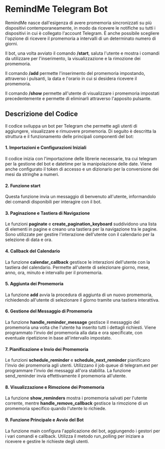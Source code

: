 # RemindMe Telegram Bot

RemindMe nasce dall'esigenza di avere promemoria sincronizzati su più dispositivi contemporaneamente, in modo da ricevere le notifiche su tutti i dispositivi in cui è collegato l'account Telegram. È anche possibile scegliere l'opzione di ricevere il promemoria a intervalli di un determinato numero di giorni.

Il bot, una volta avviato il comando **/start**, saluta l'utente e mostra i comandi da utilizzare per l'inserimento, la visualizzazione e la rimozione dei promemoria.

Il comando **/add** permette l'inserimento del promemoria impostando, attraverso i pulsanti, la data e l'orario in cui si desidera ricevere il promemoria.

Il comando **/show** permette all'utente di visualizzare i promemoria impostati precedentemente e permette di eliminarli attraverso l'apposito pulsante.

## Descrizione del Codice
Il codice sviluppa un bot per Telegram che permette agli utenti di aggiungere, visualizzare e rimuovere promemoria. Di seguito è descritta la struttura e il funzionamento delle principali componenti del bot:

#### 1. Importazioni e Configurazioni Iniziali
Il codice inizia con l'importazione delle librerie necessarie, tra cui telegram per la gestione del bot e datetime per la manipolazione delle date. Viene anche configurato il token di accesso e un dizionario per la conversione dei mesi da stringhe a numeri.

#### 2. Funzione start
Questa funzione invia un messaggio di benvenuto all'utente, informandolo dei comandi disponibili per interagire con il bot.

#### 3. Paginazione e Tastiera di Navigazione
Le funzioni **paginate** e **create_pagination_keyboard** suddividono una lista di elementi in pagine e creano una tastiera per la navigazione tra le pagine. Sono utilizzate per gestire l'interazione dell'utente con il calendario per la selezione di data e ora.

#### 4. Callback del Calendario
La funzione **calendar_callback** gestisce le interazioni dell'utente con la tastiera del calendario. Permette all'utente di selezionare giorno, mese, anno, ora, minuto e intervallo per il promemoria.

#### 5. Aggiunta dei Promemoria
La funzione **add** avvia la procedura di aggiunta di un nuovo promemoria, richiedendo all'utente di selezionare il giorno tramite una tastiera interattiva.

#### 6. Gestione del Messaggio di Promemoria
La funzione **handle_reminder_message** gestisce il messaggio del promemoria una volta che l'utente ha inserito tutti i dettagli richiesti. Viene programmato l'invio del promemoria alla data e ora specificate, con eventuale ripetizione in base all'intervallo impostato.

#### 7. Pianificazione e Invio dei Promemoria
Le funzioni **schedule_reminder** e **schedule_next_reminder** pianificano l'invio dei promemoria agli utenti. Utilizzano il job queue di telegram.ext per programmare l'invio dei messaggi all'ora stabilita. La funzione send_reminder invia effettivamente il promemoria all'utente.

#### 8. Visualizzazione e Rimozione dei Promemoria
La funzione **show_reminders** mostra i promemoria salvati per l'utente corrente, mentre **handle_remove_callback** gestisce la rimozione di un promemoria specifico quando l'utente lo richiede.

#### 9. Funzione Principale e Avvio del Bot
La funzione main configura l'applicazione del bot, aggiungendo i gestori per i vari comandi e callback. Utilizza il metodo run_polling per iniziare a ricevere e gestire le richieste degli utenti.
